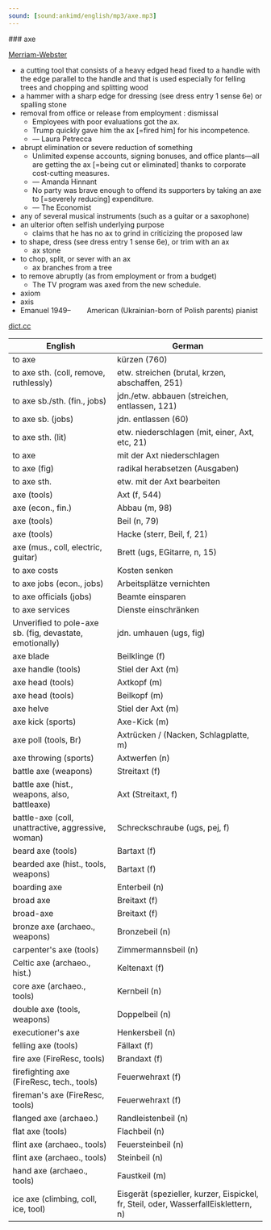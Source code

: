 ```yaml
---
sound: [sound:ankimd/english/mp3/axe.mp3]
---
```


\### axe

[Merriam-Webster](https://www.merriam-webster.com/dictionary/axe)

- a cutting tool that consists of a heavy edged head fixed to a handle with the edge parallel to the handle and that is used especially for felling trees and chopping and splitting wood
- a hammer with a sharp edge for dressing (see dress entry 1 sense 6e) or spalling stone
- removal from office or release from employment : dismissal
    - Employees with poor evaluations got the ax.
    - Trump quickly gave him the ax [=fired him] for his incompetence.
    - — Laura Petrecca
- abrupt elimination or severe reduction of something
    - Unlimited expense accounts, signing bonuses, and office plants—all are getting the ax [=being cut or eliminated] thanks to corporate cost-cutting measures.
    - — Amanda Hinnant
    - No party was brave enough to offend its supporters by taking an axe to [=severely reducing] expenditure.
    - — The Economist
- any of several musical instruments (such as a guitar or a saxophone)
- an ulterior often selfish underlying purpose
    - claims that he has no ax to grind in criticizing the proposed law
- to shape, dress (see dress entry 1 sense 6e), or trim with an ax
    - ax stone
- to chop, split, or sever with an ax
    - ax branches from a tree
- to remove abruptly (as from employment or from a budget)
    - The TV program was axed from the new schedule.
- axiom
- axis
- Emanuel 1949–     American (Ukrainian-born of Polish parents) pianist

[dict.cc](https://www.dict.cc/axe)

| English        | German       |
| -------------- | ------------ |
| to axe | kürzen (760) |
| to axe sth. (coll, remove, ruthlessly) | etw. streichen (brutal, krzen, abschaffen, 251) |
| to axe sb./sth. (fin., jobs) | jdn./etw. abbauen (streichen, entlassen, 121) |
| to axe sb. (jobs) | jdn. entlassen (60) |
| to axe sth. (lit) | etw. niederschlagen (mit, einer, Axt, etc, 21) |
| to axe | mit der Axt niederschlagen |
| to axe (fig) | radikal herabsetzen (Ausgaben) |
| to axe sth. | etw. mit der Axt bearbeiten |
| axe (tools) | Axt (f, 544) |
| axe (econ., fin.) | Abbau (m, 98) |
| axe (tools) | Beil (n, 79) |
| axe (tools) | Hacke (sterr, Beil, f, 21) |
| axe (mus., coll, electric, guitar) | Brett (ugs, EGitarre, n, 15) |
| to axe costs | Kosten senken |
| to axe jobs (econ., jobs) | Arbeitsplätze vernichten |
| to axe officials (jobs) | Beamte einsparen |
| to axe services | Dienste einschränken |
| Unverified to pole-axe sb. (fig, devastate, emotionally) | jdn. umhauen (ugs, fig) |
| axe blade | Beilklinge (f) |
| axe handle (tools) | Stiel der Axt (m) |
| axe head (tools) | Axtkopf (m) |
| axe head (tools) | Beilkopf (m) |
| axe helve | Stiel der Axt (m) |
| axe kick (sports) | Axe-Kick (m) |
| axe poll (tools, Br) | Axtrücken / (Nacken, Schlagplatte, m) |
| axe throwing (sports) | Axtwerfen (n) |
| battle axe (weapons) | Streitaxt (f) |
| battle axe (hist., weapons, also, battleaxe) | Axt (Streitaxt, f) |
| battle-axe (coll, unattractive, aggressive, woman) | Schreckschraube (ugs, pej, f) |
| beard axe (tools) | Bartaxt (f) |
| bearded axe (hist., tools, weapons) | Bartaxt (f) |
| boarding axe | Enterbeil (n) |
| broad axe | Breitaxt (f) |
| broad-axe | Breitaxt (f) |
| bronze axe (archaeo., weapons) | Bronzebeil (n) |
| carpenter's axe (tools) | Zimmermannsbeil (n) |
| Celtic axe (archaeo., hist.) | Keltenaxt (f) |
| core axe (archaeo., tools) | Kernbeil (n) |
| double axe (tools, weapons) | Doppelbeil (n) |
| executioner's axe | Henkersbeil (n) |
| felling axe (tools) | Fällaxt (f) |
| fire axe (FireResc, tools) | Brandaxt (f) |
| firefighting axe (FireResc, tech., tools) | Feuerwehraxt (f) |
| fireman's axe (FireResc, tools) | Feuerwehraxt (f) |
| flanged axe (archaeo.) | Randleistenbeil (n) |
| flat axe (tools) | Flachbeil (n) |
| flint axe (archaeo., tools) | Feuersteinbeil (n) |
| flint axe (archaeo., tools) | Steinbeil (n) |
| hand axe (archaeo., tools) | Faustkeil (m) |
| ice axe (climbing, coll, ice, tool) | Eisgerät (spezieller, kurzer, Eispickel, fr, Steil, oder, WasserfallEisklettern, n) |
